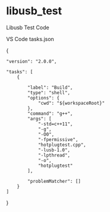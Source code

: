 # libusb_test
Libusb Test Code

VS Code tasks.json

{

    "version": "2.0.0",
    
    "tasks": [
        {
        
            "label": "Build",
            "type": "shell",
            "options": {
                "cwd": "${workspaceRoot}"
            },
            "command": "g++",
            "args": [
                "-std=c++11",
                "-g",
                "-O0",
                "-fpermissive",
                "hotplugtest.cpp",
                "-lusb-1.0",
                "-lpthread",
                "-o",
                "hotplugtest"
            ],
            
            "problemMatcher": []
        }
    ]
}

